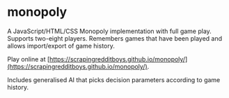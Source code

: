 # monopoly

A JavaScript/HTML/CSS Monopoly implementation with full game play. Supports two-eight players. Remembers games that have been played and allows import/export of game history.

Play online at [https://scrapingredditboys.github.io/monopoly/](https://scrapingredditboys.github.io/monopoly/).

Includes generalised AI that picks decision parameters according to game history.

